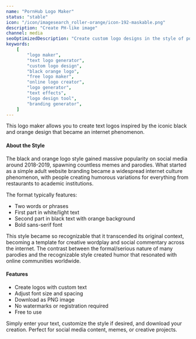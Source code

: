 ```yaml
---
name: "PornHub Logo Maker"
status: "stable"
icon: "/icon/imagesearch_roller-orange/icon-192-maskable.png"
description: "Create PH-like image"
channel: media
seoOptimizedDescription: "Create custom logo designs in the style of popular video platforms. Free online logo generator with no ads, watermarks, or registration required. Instantly design and download your stylized text logo."
keywords:
    [
        "logo maker",
        "text logo generator",
        "custom logo design",
        "black orange logo",
        "free logo maker",
        "online logo creator",
        "logo generator",
        "text effects",
        "logo design tool",
        "branding generator",
    ]
---
```


This logo maker allows you to create text logos inspired by the iconic black and orange design that became an internet phenomenon.

#### About the Style

The black and orange logo style gained massive popularity on social media around 2018-2019, spawning countless memes and parodies. What started as a simple adult website branding became a widespread internet culture phenomenon, with people creating humorous variations for everything from restaurants to academic institutions.

The format typically features:

-   Two words or phrases
-   First part in white/light text
-   Second part in black text with orange background
-   Bold sans-serif font

This style became so recognizable that it transcended its original context, becoming a template for creative wordplay and social commentary across the internet. The contrast between the formal/serious nature of many parodies and the recognizable style created humor that resonated with online communities worldwide.

#### Features

-   Create logos with custom text
-   Adjust font size and spacing
-   Download as PNG image
-   No watermarks or registration required
-   Free to use

Simply enter your text, customize the style if desired, and download your creation. Perfect for social media content, memes, or creative projects.
